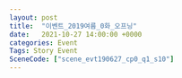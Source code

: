```yaml
---
layout: post
title:  "이벤트_2019여름_0화_오프닝"
date:   2021-10-27 14:00:00 +0000
categories: Event
Tags: Story Event
SceneCode: ["scene_evt190627_cp0_q1_s10"]
---
```

